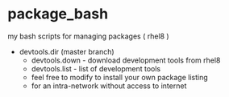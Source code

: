 # package_bash

my bash scripts for managing packages ( rhel8 )

* devtools.dir (master branch)
    - devtools.down - download development tools from rhel8 
    - devtools.list - list of development tools
    - feel free to modify to install your own package listing
    - for an intra-network without access to internet 
